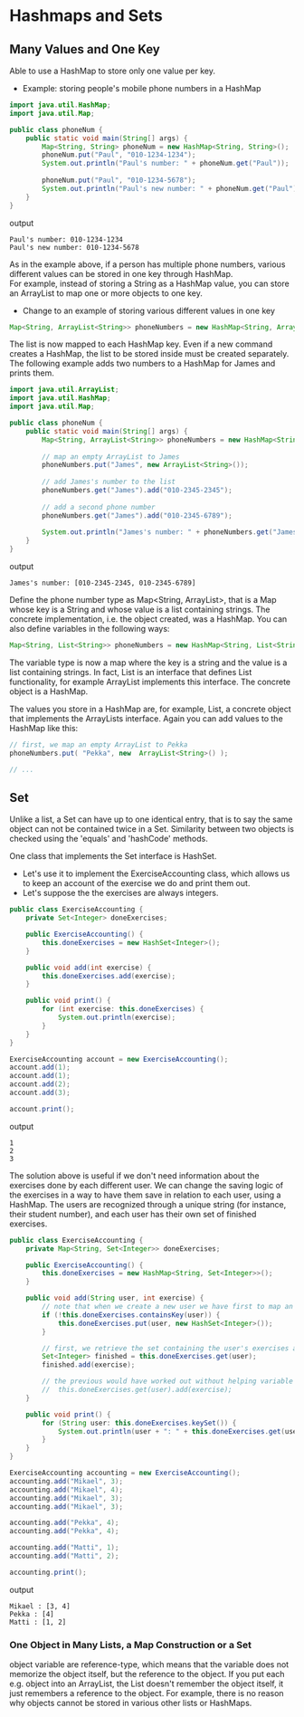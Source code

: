 # Hashmaps and Sets

## Many Values and One Key
Able to use a HashMap to store only one value per key. 
- Example: storing people's mobile phone numbers in a HashMap
```java
import java.util.HashMap;
import java.util.Map;

public class phoneNum {
	public static void main(String[] args) {
		Map<String, String> phoneNum = new HashMap<String, String>();
		phoneNum.put("Paul", "010-1234-1234");
		System.out.println("Paul's number: " + phoneNum.get("Paul"));
		
		phoneNum.put("Paul", "010-1234-5678");
		System.out.println("Paul's new number: " + phoneNum.get("Paul"));
	}
}
```
output
```
Paul's number: 010-1234-1234
Paul's new number: 010-1234-5678
```

As in the example above, if a person has multiple phone numbers, various different values can be stored in one key through HashMap.    
For example, instead of storing a String as a HashMap value, you can store an ArrayList to map one or more objects to one key. 
- Change to an example of storing various different values in one key
```java
Map<String, ArrayList<String>> phoneNumbers = new HashMap<String, ArrayList<String>>();
```
The list is now mapped to each HashMap key. Even if a new command creates a HashMap, the list to be stored inside must be created separately. The following example adds two numbers to a HashMap for James and prints them.
```java
import java.util.ArrayList;
import java.util.HashMap;
import java.util.Map;

public class phoneNum {
	public static void main(String[] args) {
		Map<String, ArrayList<String>> phoneNumbers = new HashMap<String, ArrayList<String>>();
		
		// map an empty ArrayList to James
		phoneNumbers.put("James", new ArrayList<String>());
		
		// add James's number to the list
		phoneNumbers.get("James").add("010-2345-2345");
		
		// add a second phone number
		phoneNumbers.get("James").add("010-2345-6789");
		
		System.out.println("James's number: " + phoneNumbers.get("James"));
	}
}
```
output
```
James's number: [010-2345-2345, 010-2345-6789]
```
Define the phone number type as Map<String, ArrayList<String>>, that is a Map whose key is a String and whose value is a list containing strings. The concrete implementation, i.e. the object created, was a HashMap. You can also define variables in the following ways:
```java
Map<String, List<String>> phoneNumbers = new HashMap<String, List<String>>();
```
The variable type is now a map where the key is a string and the value is a list containing strings. In fact, List is an interface that defines List functionality, for example ArrayList implements this interface. The concrete object is a HashMap.
   
The values you store in a HashMap are, for example, List<String>, a concrete object that implements the ArrayLists interface. Again you can add values to the HashMap like this:
```java
// first, we map an empty ArrayList to Pekka
phoneNumbers.put( "Pekka", new  ArrayList<String>() );

// ...
```
   

## Set
Unlike a list, a Set can have up to one identical entry, that is to say the same object can not be contained twice in a Set. Similarity between two objects is checked using the 'equals' and 'hashCode' methods.
   
One class that implements the Set interface is HashSet. 
- Let's use it to implement the ExerciseAccounting class, which allows us to keep an account of the exercise we do and print them out.
- Let's suppose the the exercises are always integers.
```java
public class ExerciseAccounting {
    private Set<Integer> doneExercises;

    public ExerciseAccounting() {
        this.doneExercises = new HashSet<Integer>();
    }

    public void add(int exercise) {
        this.doneExercises.add(exercise);
    }

    public void print() {
        for (int exercise: this.doneExercises) {
            System.out.println(exercise);
        }
    }
}
```
```java
ExerciseAccounting account = new ExerciseAccounting();
account.add(1);
account.add(1);
account.add(2);
account.add(3);

account.print();
```
output
```
1
2
3
```

The solution above is useful if we don't need information about the exercises done by each different user. We can change the saving logic of the exercises in a way to have them save in relation to each user, using a HashMap. The users are recognized through a unique string (for instance, their student number), and each user has their own set of finished exercises.
```java
public class ExerciseAccounting {
    private Map<String, Set<Integer>> doneExercises;

    public ExerciseAccounting() {
        this.doneExercises = new HashMap<String, Set<Integer>>();
    }

    public void add(String user, int exercise) {
        // note that when we create a new user we have first to map an empty exercise set to it
        if (!this.doneExercises.containsKey(user)) {
            this.doneExercises.put(user, new HashSet<Integer>());
        }

        // first, we retrieve the set containing the user's exercises and then we add an exercise to it
        Set<Integer> finished = this.doneExercises.get(user);
        finished.add(exercise);

        // the previous would have worked out without helping variable in the following way:
        //  this.doneExercises.get(user).add(exercise);
    }

    public void print() {
        for (String user: this.doneExercises.keySet()) {
            System.out.println(user + ": " + this.doneExercises.get(user));
        }
    }
}
```
```java
ExerciseAccounting accounting = new ExerciseAccounting();
accounting.add("Mikael", 3);
accounting.add("Mikael", 4);
accounting.add("Mikael", 3);
accounting.add("Mikael", 3);

accounting.add("Pekka", 4);
accounting.add("Pekka", 4);

accounting.add("Matti", 1);
accounting.add("Matti", 2);

accounting.print();
```
output
```
Mikael : [3, 4]
Pekka : [4]
Matti : [1, 2]
```

### One Object in Many Lists, a Map Construction or a Set

object variable are reference-type, which means that the variable does not memorize the object itself, but the reference to the object. If you put each e.g. object into an ArrayList, the List doesn't remember the object itself, it just remembers a reference to the object. For example, there is no reason why objects cannot be stored in various other lists or HashMaps.
